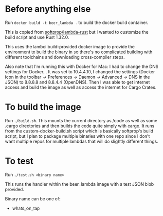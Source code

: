 # Before anything else

Run `docker build -t beer_lambda .` to build the docker build container.

This is copied from [softprop/lambda-rust](https://github.com/softprops/lambda-rust) but I wanted to customize the build script and use Rust 1.32.0.

This uses the lambci build-provided docker image to provide the environment to build the binary in so there's no complicated building with different toolchains and downloading cross-compiler steps.

Also note that I'm running this with Docker for Mac: I had to change the DNS settings for Docker... It was set to 10.4.4.10, I changed the settings (Docker icon in the toolbar -> Preferences -> Daemon -> Advanced -> DNS in the JSON) to 8.8.8.8 and 8.8.4.4 (OpenDNS). Then I was able to get internet access and build the image as well as access the internet for Cargo Crates.

# To build the image

Run `./build.sh`. This mounts the current directory as /code as well as some .cargo directories and then builds the code quite simply with cargo. It runs from the custom-docker-build.sh script which is basically softprop's build script, but I plan to package multiple binaries with one repo since I don't want multiple repos for multiple lambdas that will do slightly different things.

# To test

Run `./test.sh <binary name>`

This runs the handler within the beer\_lambda image with a test JSON blob provided.

Binary name can be one of:

* whats\_on\_tap
